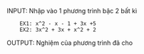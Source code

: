 INPUT:  Nhập vào 1 phương trình bậc 2 bất kì

        EX1: x^2 - x - 1 + 3x +5 
        EX2: 3x^2 + 3x + x^2 + 2 

OUTPUT: Nghiệm của phương trình đã cho

